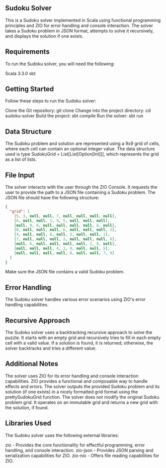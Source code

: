 ## Sudoku Solver
This is a Sudoku solver implemented in Scala using functional programming principles and ZIO for error handling and console interaction. The solver takes a Sudoku problem in JSON format, attempts to solve it recursively, and displays the solution if one exists.

## Requirements
To run the Sudoku solver, you will need the following:

Scala 3.3.0
sbt

## Getting Started
Follow these steps to run the Sudoku solver:

Clone the Git repository: git clone <repository-url>
Change into the project directory: cd sudoku-solver
Build the project: sbt compile
Run the solver: sbt run

## Data Structure
The Sudoku problem and solution are represented using a 9x9 grid of cells, where each cell can contain an optional integer value. The data structure used is type SudokuGrid = List[List[Option[Int]]], which represents the grid as a list of lists.

## File Input
The solver interacts with the user through the ZIO Console. It requests the user to provide the path to a JSON file containing a Sudoku problem. The JSON file should have the following structure:

```json
{
  "grid": [
    [5, 3, null, null, 7, null, null, null, null],
    [6, null, null, 1, 9, 5, null, null, null],
    [null, 9, 8, null, null, null, null, 6, null],
    [8, null, null, null, 6, null, null, null, 3],
    [4, null, null, 8, null, 3, null, null, 1],
    [7, null, null, null, 2, null, null, null, 6],
    [null, 6, null, null, null, null, 2, 8, null],
    [null, null, null, 4, 1, 9, null, null, 5],
    [null, null, null, null, 8, null, null, 7, 9]
  ]
}
```
Make sure the JSON file contains a valid Sudoku problem.

## Error Handling
The Sudoku solver handles various error scenarios using ZIO's error handling capabilities.

## Recursive Approach
The Sudoku solver uses a backtracking recursive approach to solve the puzzle. It starts with an empty grid and recursively tries to fill in each empty cell with a valid value. If a solution is found, it is returned; otherwise, the solver backtracks and tries a different value.


## Additional Notes
The solver uses ZIO for its error handling and console interaction capabilities. ZIO provides a functional and composable way to handle effects and errors.
The solver outputs the provided Sudoku problem and its solution (if one exists) in a nicely formatted grid format using the prettySudokuGrid function.
The solver does not modify the original Sudoku problem grid. It operates on an immutable grid and returns a new grid with the solution, if found.

## Libraries Used
The Sudoku solver uses the following external libraries:

zio - Provides the core functionality for effectful programming, error handling, and console interaction.
zio-json - Provides JSON parsing and serialization capabilities for ZIO.
zio-nio - Offers file reading capabilities for ZIO.

